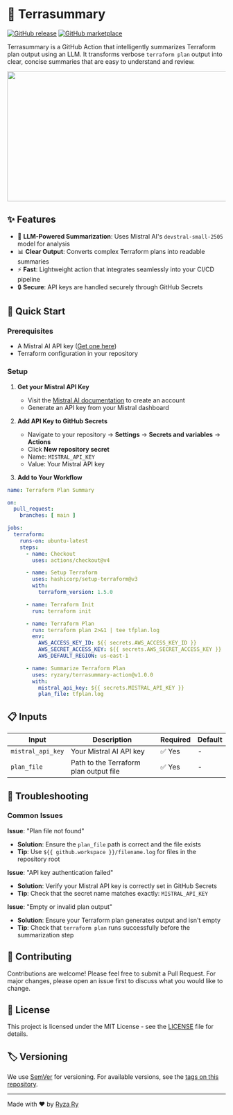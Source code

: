 # 📖 Terrasummary

[![GitHub release](https://img.shields.io/github/release/ryzary/terrasummary-action.svg)](https://github.com/ryzary/terrasummary-action/releases)
[![GitHub marketplace](https://img.shields.io/badge/marketplace-terrasummary-blue?logo=github)](https://github.com/marketplace/actions/terrasummary)

Terrasummary is a GitHub Action that intelligently summarizes Terraform plan output using an LLM. It transforms verbose `terraform plan` output into clear, concise summaries that are easy to understand and review.

<div align="center">
  <img src="assets/demo.gif" width="600" height="300">
</div>


## ✨ Features

- 🤖 **LLM-Powered Summarization**: Uses Mistral AI's `devstral-small-2505` model for analysis
- 📊 **Clear Output**: Converts complex Terraform plans into readable summaries
- ⚡ **Fast**: Lightweight action that integrates seamlessly into your CI/CD pipeline
- 🔒 **Secure**: API keys are handled securely through GitHub Secrets

## 🚀 Quick Start

### Prerequisites

- A Mistral AI API key ([Get one here](https://docs.mistral.ai/getting-started/quickstart/))
- Terraform configuration in your repository

### Setup

1. **Get your Mistral API Key**
   - Visit the [Mistral AI documentation](https://docs.mistral.ai/getting-started/quickstart/) to create an account
   - Generate an API key from your Mistral dashboard

2. **Add API Key to GitHub Secrets**
   - Navigate to your repository → **Settings** → **Secrets and variables** → **Actions**
   - Click **New repository secret**
   - Name: `MISTRAL_API_KEY`
   - Value: Your Mistral API key

3. **Add to Your Workflow**

```yaml
name: Terraform Plan Summary

on:
  pull_request:
    branches: [ main ]

jobs:
  terraform:
    runs-on: ubuntu-latest
    steps:
      - name: Checkout
        uses: actions/checkout@v4

      - name: Setup Terraform
        uses: hashicorp/setup-terraform@v3
        with:
          terraform_version: 1.5.0

      - name: Terraform Init
        run: terraform init

      - name: Terraform Plan
        run: terraform plan 2>&1 | tee tfplan.log
        env:
          AWS_ACCESS_KEY_ID: ${{ secrets.AWS_ACCESS_KEY_ID }}
          AWS_SECRET_ACCESS_KEY: ${{ secrets.AWS_SECRET_ACCESS_KEY }}
          AWS_DEFAULT_REGION: us-east-1

      - name: Summarize Terraform Plan
        uses: ryzary/terrasummary-action@v1.0.0
        with:
          mistral_api_key: ${{ secrets.MISTRAL_API_KEY }}
          plan_file: tfplan.log
```

## 📋 Inputs

| Input | Description | Required | Default |
|-------|-------------|----------|---------|
| `mistral_api_key` | Your Mistral AI API key | ✅ Yes | - |
| `plan_file` | Path to the Terraform plan output file | ✅ Yes | - |




## 🔧 Troubleshooting

### Common Issues

**Issue**: "Plan file not found"
- **Solution**: Ensure the `plan_file` path is correct and the file exists
- **Tip**: Use `${{ github.workspace }}/filename.log` for files in the repository root

**Issue**: "API key authentication failed"
- **Solution**: Verify your Mistral API key is correctly set in GitHub Secrets
- **Tip**: Check that the secret name matches exactly: `MISTRAL_API_KEY`

**Issue**: "Empty or invalid plan output"
- **Solution**: Ensure your Terraform plan generates output and isn't empty
- **Tip**: Check that `terraform plan` runs successfully before the summarization step

## 🤝 Contributing

Contributions are welcome! Please feel free to submit a Pull Request. For major changes, please open an issue first to discuss what you would like to change.

## 📄 License

This project is licensed under the MIT License - see the [LICENSE](LICENSE) file for details.

## 🏷️ Versioning

We use [SemVer](http://semver.org/) for versioning. For available versions, see the [tags on this repository](https://github.com/ryzary/terrasummary-action/tags).


---

Made with ❤️ by [Ryza Ry](https://github.com/ryzary)
